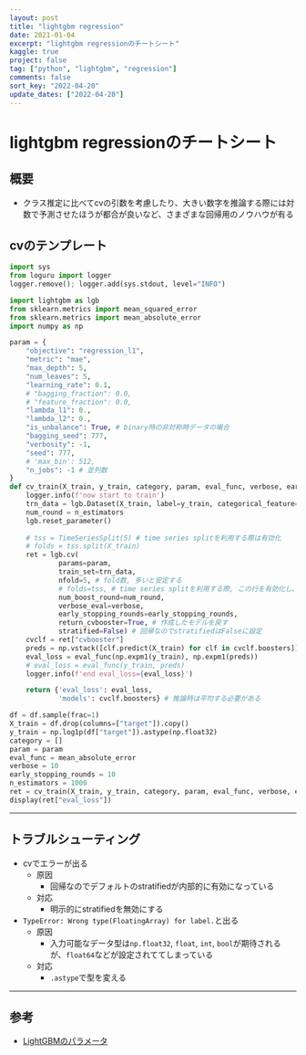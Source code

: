 ```yaml
---
layout: post
title: "lightgbm regression"
date: 2021-01-04
excerpt: "lightgbm regressionのチートシート"
kaggle: true
project: false
tag: ["python", "lightgbm", "regression"]
comments: false
sort_key: "2022-04-20"
update_dates: ["2022-04-20"]
---
```



# lightgbm regressionのチートシート

## 概要
 - クラス推定に比べてcvの引数を考慮したり、大きい数字を推論する際には対数で予測させたほうが都合が良いなど、さまざまな回帰用のノウハウが有る

## cvのテンプレート

```python
import sys
from loguru import logger
logger.remove(); logger.add(sys.stdout, level="INFO")

import lightgbm as lgb
from sklearn.metrics import mean_squared_error
from sklearn.metrics import mean_absolute_error
import numpy as np

param = {
    "objective": "regression_l1",
    "metric": "mae",
    "max_depth": 5,
    "num_leaves": 5,
    "learning_rate": 0.1,
    # "bagging_fraction": 0.0,
    # "feature_fraction": 0.0,
    "lambda_l1": 0.,
    "lambda_l2": 0.,
    "is_unbalance": True, # binary時の非対称時データの場合
    "bagging_seed": 777,
    "verbosity": -1,
    "seed": 777,
    # 'max_bin': 512,
    "n_jobs": -1 # 並列数
}
def cv_train(X_train, y_train, category, param, eval_func, verbose, early_stopping_rounds, n_estimators):
    logger.info(f'now start to train')
    trn_data = lgb.Dataset(X_train, label=y_train, categorical_feature=category)
    num_round = n_estimators
    lgb.reset_parameter()
    
    # tss = TimeSeriesSplit(5) # time series splitを利用する際は有効化
    # folds = tss.split(X_train)
    ret = lgb.cv(
            params=param,
            train_set=trn_data,
            nfold=5, # fold数, 多いと安定する
            # folds=tss, # time series splitを利用する際, この行を有効化し、nfoldを無効化
            num_boost_round=num_round,
            verbose_eval=verbose,
            early_stopping_rounds=early_stopping_rounds,
            return_cvbooster=True, # 作成したモデルを戻す
            stratified=False) # 回帰なのでstratifiedはFalseに設定
    cvclf = ret["cvbooster"]
    preds = np.vstack([clf.predict(X_train) for clf in cvclf.boosters]).mean(axis=0)
    eval_loss = eval_func(np.expm1(y_train), np.expm1(preds))
    # eval_loss = eval_func(y_train, preds)
    logger.info(f'end eval_loss={eval_loss}')

    return {'eval_loss': eval_loss,
            'models': cvclf.boosters} # 推論時は平均する必要がある

df = df.sample(frac=1)
X_train = df.drop(columns=["target"]).copy()
y_train = np.log1p(df["target"]).astype(np.float32)
category = []
param = param
eval_func = mean_absolute_error
verbose = 10
early_stopping_rounds = 10
n_estimators = 1000
ret = cv_train(X_train, y_train, category, param, eval_func, verbose, early_stopping_rounds, n_estimators)
display(ret["eval_loss"])
```

---

## トラブルシューティング
 - cvでエラーが出る
   - 原因
     - 回帰なのでデフォルトのstratifiedが内部的に有効になっている
   - 対応
     - 明示的にstratifiedを無効にする
 - `TypeError: Wrong type(FloatingArray) for label.`と出る
   - 原因
     - 入力可能なデータ型は`np.float32`, `float`, `int`, `bool`が期待されるが、`float64`などが設定されててしまっている
   - 対応
     - `.astype`で型を変える

---

## 参考
 - [LightGBMのパラメータ](https://lightgbm.readthedocs.io/en/latest/Parameters.html)
